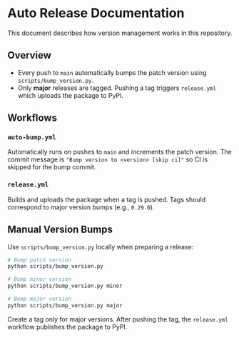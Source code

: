 # Auto Release Documentation

This document describes how version management works in this repository.

## Overview

- Every push to `main` automatically bumps the patch version using `scripts/bump_version.py`.
- Only **major** releases are tagged. Pushing a tag triggers `release.yml` which uploads the package to PyPI.

## Workflows

### `auto-bump.yml`
Automatically runs on pushes to `main` and increments the patch version. The commit message is
`"Bump version to <version> [skip ci]"` so CI is skipped for the bump commit.

### `release.yml`
Builds and uploads the package when a tag is pushed. Tags should correspond to major
version bumps (e.g., `0.29.0`).

## Manual Version Bumps

Use `scripts/bump_version.py` locally when preparing a release:

```bash
# Bump patch version
python scripts/bump_version.py

# Bump minor version
python scripts/bump_version.py minor

# Bump major version
python scripts/bump_version.py major
```

Create a tag only for major versions. After pushing the tag, the `release.yml`
workflow publishes the package to PyPI.
